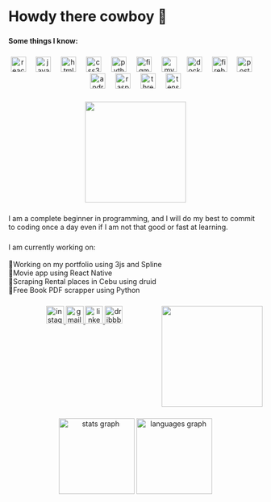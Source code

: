 <h1 align="left">Howdy there cowboy 👋</h1>

###

<h4 align="left">Some things I know:</h4>

###

<div align="center">
  <img src="https://cdn.jsdelivr.net/gh/devicons/devicon/icons/react/react-original.svg" height="30" alt="react logo"  />
  <img width="12" />
  <img src="https://cdn.jsdelivr.net/gh/devicons/devicon/icons/javascript/javascript-original.svg" height="30" alt="javascript logo"  />
  <img width="12" />
  <img src="https://cdn.jsdelivr.net/gh/devicons/devicon/icons/html5/html5-original.svg" height="30" alt="html5 logo"  />
  <img width="12" />
  <img src="https://cdn.jsdelivr.net/gh/devicons/devicon/icons/css3/css3-original.svg" height="30" alt="css3 logo"  />
  <img width="12" />
  <img src="https://cdn.jsdelivr.net/gh/devicons/devicon/icons/python/python-original.svg" height="30" alt="python logo"  />
  <img width="12" />
  <img src="https://cdn.jsdelivr.net/gh/devicons/devicon/icons/figma/figma-original.svg" height="30" alt="figma logo"  />
  <img width="12" />
  <img src="https://cdn.jsdelivr.net/gh/devicons/devicon/icons/mysql/mysql-original.svg" height="30" alt="mysql logo"  />
  <img width="12" />
  <img src="https://cdn.jsdelivr.net/gh/devicons/devicon/icons/docker/docker-original.svg" height="30" alt="docker logo"  />
  <img width="12" />
  <img src="https://cdn.jsdelivr.net/gh/devicons/devicon/icons/firebase/firebase-plain.svg" height="30" alt="firebase logo"  />
  <img width="12" />
  <img src="https://cdn.jsdelivr.net/gh/devicons/devicon/icons/postgresql/postgresql-original.svg" height="30" alt="postgresql logo"  />
  <img width="12" />
  <img src="https://cdn.jsdelivr.net/gh/devicons/devicon/icons/androidstudio/androidstudio-original.svg" height="30" alt="androidstudio logo"  />
  <img width="12" />
  <img src="https://cdn.jsdelivr.net/gh/devicons/devicon/icons/raspberrypi/raspberrypi-original.svg" height="30" alt="raspberrypi logo"  />
  <img width="12" />
  <img src="https://cdn.jsdelivr.net/gh/devicons/devicon/icons/threejs/threejs-original.svg" height="30" alt="threejs logo"  />
  <img width="12" />
  <img src="https://cdn.jsdelivr.net/gh/devicons/devicon/icons/tensorflow/tensorflow-original.svg" height="30" alt="tensorflow logo"  />
</div>

###

<div align="center">
  <img height="200" src="https://media.giphy.com/media/jubLJwkWhtqmOA2bJg/giphy.gif"  />
</div>

###

<p align="left">I am a complete beginner in programming, and I will do my best to commit to coding once a day even if I am not that good or fast at learning.</p>

###

<p align="left">I am currently working on:<br><br>📘Working on my portfolio using 3js and Spline<br>📕Movie app using React Native<br>📙Scraping Rental places in Cebu using druid<br>📗Free Book PDF scrapper using Python</p>

###

<div align="left">
</div>

###

<img align="right" height="200" src="https://cdna.artstation.com/p/assets/images/images/030/828/406/original/tj-austria-kj.gif?1601786671"  />

###

<div align="center">
  <a href="https://www.instagram.com/aisha_urbanoo/" target="_blank">
    <img src="https://img.shields.io/static/v1?message=Instagram&logo=instagram&label=&color=DDA0DD&logoColor=white&labelColor=&style=for-the-badge" height="35" alt="instagram logo"  />
  </a>
  <a href="akmurbanoshs@gmail.com" target="_blank">
    <img src="https://img.shields.io/static/v1?message=Gmail&logo=gmail&label=&color=DDA0DD&logoColor=white&labelColor=&style=for-the-badge" height="35" alt="gmail logo"  />
  </a>
  <a href="https://www.linkedin.com/in/urbano-aisha-kelsey-m-83a3b1244/" target="_blank">
    <img src="https://img.shields.io/static/v1?message=LinkedIn&logo=linkedin&label=&color=DDA0DD&logoColor=white&labelColor=&style=for-the-badge" height="35" alt="linkedin logo"  />
  </a>
  <a href="https://dribbble.com/bwaap" target="_blank">
    <img src="https://img.shields.io/static/v1?message=Dribbble&logo=dribbble&label=&color=DDA0DD&logoColor=white&labelColor=&style=for-the-badge" height="35" alt="dribbble logo"  />
  </a>
</div>

###

<br clear="both">

###

<div align="center">
  <img src="https://github-readme-stats.vercel.app/api?username=BweepBwop&hide_title=false&hide_rank=false&show_icons=true&include_all_commits=true&count_private=true&disable_animations=false&theme=dracula&locale=en&hide_border=false&order=1" height="150" alt="stats graph"  />
  <img src="https://github-readme-stats.vercel.app/api/top-langs?username=BweepBwop&locale=en&hide_title=false&layout=compact&card_width=320&langs_count=5&theme=dracula&hide_border=false&order=2" height="150" alt="languages graph"  />
</div>

###
